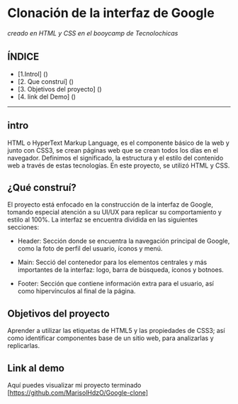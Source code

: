 # Clonación de la interfaz de Google 
###### creado en HTML y CSS en el booycamp de Tecnolochicas 

## ÍNDICE 
* [1.Introl] ()
* [2. Que construí] ()
* [3. Objetivos del proyecto] ()
* [4. link del Demo] ()

***

## intro 
HTML o HyperText Markup Language, es el componente básico de la web y junto con CSS3, se crean páginas web que se crean todos los días en el navegador. Definimos el significado, la estructura y el estilo del contenido web a través de estas tecnologías. 
En este proyecto, se utilizó HTML y CSS. 

## ¿Qué construí?
El proyecto está enfocado en la construcción de la interfaz de Google, tomando especial atención a su UI/UX para replicar su comportamiento y estilo al 100%. La interfaz se encuentra dividida en las siguientes secciones: 

* Header: Sección donde se encuentra la navegación principal de Google, como la foto de perfil del usuario, íconos y menú. 

* Main: Secció del contenedor para los elementos centrales y más importantes de la interfaz: logo, barra de búsqueda, íconos y botnoes. 
* Footer: Sección que contiene información extra para el usuario, así como hipervínculos al final de la página.

## Objetivos del proyecto 
Aprender a utilizar las etiquetas de HTML5 y las propiedades de CSS3; así como identificar componentes base de un sitio web, para analizarlas y replicarlas. 

## Link al demo
Aquí puedes visualizar mi proyecto terminado 
[https://github.com/MarisolHdzO/Google-clone]

